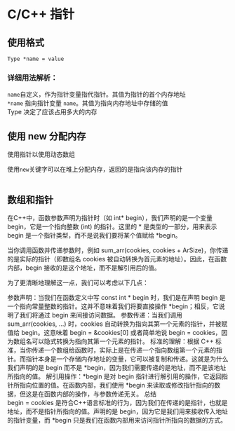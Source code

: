 ﻿# C/C++ 指针

## 使用格式

`Type *name = value`

### 详细用法解析：

`name`自定义，作为指针变量指代指针。其值为指针的首个内存地址  
`*name` 指向指针变量 `name`。其值为指向内存地址中存储的值  
Type 决定了应该占用多大的内存  


## 使用 new 分配内存

使用指针以使用动态数组  

使用`new`关键字可以在堆上分配内存，返回的是指向该内存的指针
```cpp
```

## 数组和指针

在C++中，函数参数声明为指针时（如 int* begin），我们声明的是一个变量 begin，它是一个指向整数 (int) 的指针。这里的 * 是类型的一部分，用来表示 begin 是一个指针类型，而不是说我们要将某个值赋给 *begin。

当你调用函数并传递参数时，例如 sum_arr(cookies, cookies + ArSize)，你传递的是实际的指针（即数组名 cookies 被自动转换为首元素的地址）。因此，在函数内部，begin 接收的是这个地址，而不是解引用后的值。

为了更清晰地理解这一点，我们可以考虑以下几点：

参数声明：当我们在函数定义中写 const int * begin 时，我们是在声明 begin 是一个指向常量整数的指针。这并不意味着我们将要直接操作 *begin；相反，它说明了我们将通过 begin 来间接访问数据。
参数传递：当我们调用 sum_arr(cookies, ...) 时，cookies 自动转换为指向其第一个元素的指针，并被赋值给 begin。这意味着 begin = &cookies[0] 或者简单地说 begin = cookies，因为数组名可以隐式转换为指向其第一个元素的指针。
标准的理解：根据 C++ 标准，当你传递一个数组给函数时，实际上是在传递一个指向数组第一个元素的指针。而指针本身是一个存储内存地址的变量，它可以被复制和传递。这就是为什么我们声明的是 begin 而不是 *begin，因为我们需要传递的是地址，而不是该地址所指向的值。
解引用操作：*begin 是对 begin 指针进行解引用的操作，它返回指针所指向位置的值。在函数内部，我们使用 *begin 来读取或修改指针指向的数据，但这是在函数内部的操作，与参数传递无关。
总结   
begin = cookies 是符合C++语言标准的行为，因为我们在传递的是指针，也就是地址，而不是指针所指向的值。声明的是 begin，因为它是我们用来接收传入地址的指针变量，而 *begin 只是我们在函数内部用来访问指针所指向的数据的方式。